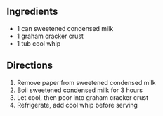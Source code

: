 ## Ingredients

* 1 can sweetened condensed milk
* 1 graham cracker crust
* 1 tub cool whip

## Directions

1. Remove paper from sweetened condensed milk
2. Boil sweetened condensed milk for 3 hours
3. Let cool, then poor into graham cracker crust
4. Refrigerate, add cool whip before serving